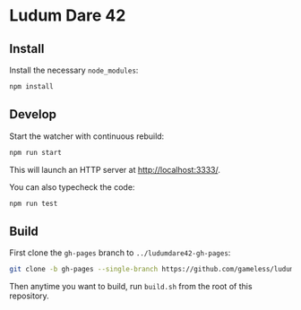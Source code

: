 Ludum Dare 42
=============

Install
-------

Install the necessary `node_modules`:
```sh
npm install
```

Develop
-------

Start the watcher with continuous rebuild:
```sh
npm run start
```
This will launch an HTTP server at <http://localhost:3333/>.

You can also typecheck the code:
```sh
npm run test
```

Build
-----

First clone the `gh-pages` branch to `../ludumdare42-gh-pages`:
```sh
git clone -b gh-pages --single-branch https://github.com/gameless/ludumdare42.git ../ludumdare42-gh-pages
```
Then anytime you want to build, run `build.sh` from the root of this repository.
